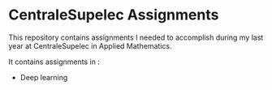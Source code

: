 # CentraleSupelec Assignments

This repository contains assignments I needed to accomplish during my last year at CentraleSupelec in Applied Mathematics.

It contains assignments in :
  - Deep learning
  
